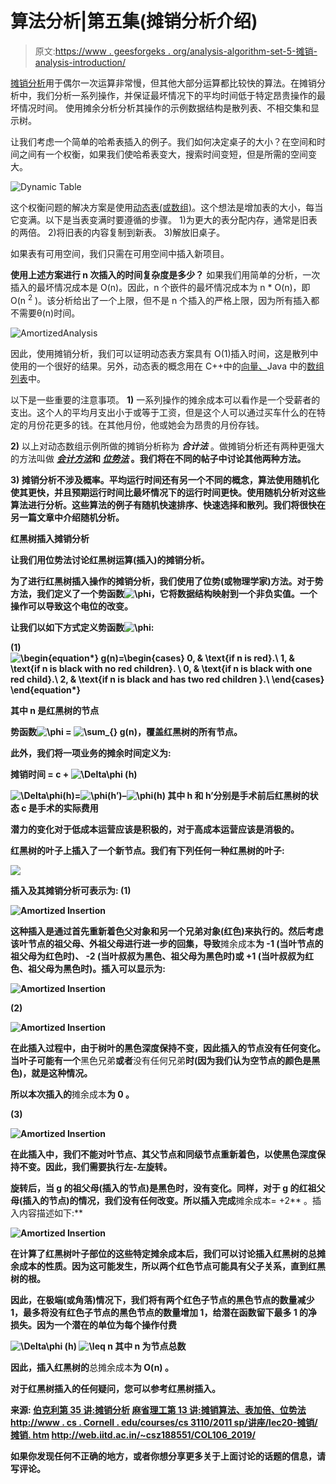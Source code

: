 # 算法分析|第五集(摊销分析介绍)

> 原文:[https://www . geesforgeks . org/analysis-algorithm-set-5-摊销-analysis-introduction/](https://www.geeksforgeeks.org/analysis-algorithm-set-5-amortized-analysis-introduction/)

[摊销分析](http://en.wikipedia.org/wiki/Amortized_analysis)用于偶尔一次运算非常慢，但其他大部分运算都比较快的算法。在摊销分析中，我们分析一系列操作，并保证最坏情况下的平均时间低于特定昂贵操作的最坏情况时间。
使用摊余分析分析其操作的示例数据结构是散列表、不相交集和显示树。

让我们考虑一个简单的哈希表插入的例子。我们如何决定桌子的大小？在空间和时间之间有一个权衡，如果我们使哈希表变大，搜索时间变短，但是所需的空间变大。

![Dynamic Table](img/4f5c2600af92b45074a33dc8be831b5e.png)

这个权衡问题的解决方案是使用[动态表(或数组)](http://en.wikipedia.org/wiki/Dynamic_array)。这个想法是增加表的大小，每当它变满。以下是当表变满时要遵循的步骤。
1)为更大的表分配内存，通常是旧表的两倍。
2)将旧表的内容复制到新表。
3)解放旧桌子。

如果表有可用空间，我们只需在可用空间中插入新项目。

**使用上述方案进行 n 次插入的时间复杂度是多少？**
如果我们用简单的分析，一次插入的最坏情况成本是 O(n)。因此，n 个嵌件的最坏情况成本为 n * O(n)，即 O(n <sup>2</sup> )。该分析给出了一个上限，但不是 n 个插入的严格上限，因为所有插入都不需要θ(n)时间。

![AmortizedAnalysis](img/f6ff9f8837e561e3e6253d494c2710cf.png)

因此，使用摊销分析，我们可以证明动态表方案具有 O(1)插入时间，这是散列中使用的一个很好的结果。另外，动态表的概念用在 C++中的[向量、](http://www.cplusplus.com/reference/vector/vector/)Java 中的[数组列表](http://docs.oracle.com/javase/7/docs/api/java/util/ArrayList.html)中。

以下是一些重要的注意事项。
**1)** 一系列操作的摊余成本可以看作是一个受薪者的支出。这个人的平均月支出小于或等于工资，但是这个人可以通过买车什么的在特定的月份花更多的钱。在其他月份，他或她会为昂贵的月份存钱。

**2)** 以上对动态数组示例所做的摊销分析称为 ***合计法*** 。做摊销分析还有两种更强大的方法叫做 [***会计方法***](http://en.wikipedia.org/wiki/Accounting_method)**和 [***位势法***](http://en.wikipedia.org/wiki/Potential_method) 。我们将在不同的帖子中讨论其他两种方法。**

****3)** 摊销分析不涉及概率。平均运行时间还有另一个不同的概念，算法使用随机化使其更快，并且预期运行时间比最坏情况下的运行时间更快。使用随机分析对这些算法进行分析。这些算法的例子有随机快速排序、快速选择和散列。我们将很快在另一篇文章中介绍随机分析。**

****红黑树插入摊销分析****

**让我们用位势法讨论红黑树运算(插入)的摊销分析。**

**为了进行红黑树插入操作的摊销分析，我们使用了位势(或物理学家)方法。对于势方法，我们定义了一个势函数![\phi     ](img/ada8e1e5b2c43d4a57246bd37d9707b9.png "Rendered by QuickLaTeX.com")，它将数据结构映射到一个非负实值。一个操作可以导致这个电位的改变。**

**让我们以如下方式定义势函数![\phi     ](img/ada8e1e5b2c43d4a57246bd37d9707b9.png "Rendered by QuickLaTeX.com"):**

**(1) ![\begin{equation*} g(n)=\begin{cases} 0, & \text{if n is red}.\\ 1, & \text{if n is black with no red children}. \\ 0, & \text{if n is black with one red child}.\\ 2, & \text{if n is black and has two red children }.\\ \end{cases} \end{equation*}     ](img/984cc450c9b556be6e92d05d8a977cb2.png "Rendered by QuickLaTeX.com")**

**其中 n 是红黑树的节点**

**势函数![\phi     ](img/ada8e1e5b2c43d4a57246bd37d9707b9.png "Rendered by QuickLaTeX.com") = ![\sum_{} g(n)     ](img/4350fa52227f220b1475a67dd5c59d71.png "Rendered by QuickLaTeX.com")，覆盖红黑树的所有节点。**

**此外，我们将一项业务的摊余时间定义为:**

****摊销时间** = c + ![\Delta\phi     ](img/9b0d40d7103134aa8fa66743aa6f5cbe.png "Rendered by QuickLaTeX.com") (h)**

**![\Delta\phi     ](img/9b0d40d7103134aa8fa66743aa6f5cbe.png "Rendered by QuickLaTeX.com")(h)=![\phi     ](img/ada8e1e5b2c43d4a57246bd37d9707b9.png "Rendered by QuickLaTeX.com")(h’)–![\phi     ](img/ada8e1e5b2c43d4a57246bd37d9707b9.png "Rendered by QuickLaTeX.com")(h)
其中 h 和 h’分别是手术前后红黑树的状态
c 是手术的实际费用**

**潜力的变化对于低成本运营应该是积极的，对于高成本运营应该是消极的。**

**红黑树的叶子上插入了一个新节点。我们有下列任何一种红黑树的叶子:** 

**![](img/3ea565778df2da3c85f26a70d74b3ed1.png)**

**插入及其摊销分析可表示为:
**(1)****

**![Amortized Insertion](img/f7c3118227c2f697cb34c56a1db6f02f.png)**

**这种插入是通过首先重新着色父对象和另一个兄弟对象(红色)来执行的。然后考虑该叶节点的祖父母、外祖父母进行进一步的回集，导致**摊余成本**为 **-1** (当叶节点的祖父母为红色时)、 **-2** (当叶叔叔为黑色、祖父母为黑色时)或 **+1** (当叶叔叔为红色、祖父母为黑色时)。插入可以显示为:** 

**![Amortized Insertion](img/80e176fa92dda43caef3715ee981f015.png)**

****(2)**** 

**![Amortized Insertion](img/e3c586d05395535f9c259477ca70b951.png)**

**在此插入过程中，由于树叶的黑色深度保持不变，因此插入的节点没有任何变化。当叶子可能有一个**黑色兄弟**或者**没有任何兄弟**时(因为我们认为空节点的颜色是黑色)，就是这种情况。**

**所以本次插入的**摊余成本**为 **0** 。**

****(3)**** 

**![Amortized Insertion](img/15146782fb4e4e84e7d0872164cdf1a0.png)**

**在此插入中，我们不能对叶节点、其父节点和同级节点重新着色，以使黑色深度保持不变。因此，我们需要执行左-左旋转。**

**旋转后，当 g 的祖父母(插入的节点)是黑色时，没有变化。同样，对于 g 的红祖父母(插入的节点)的情况，我们没有任何改变。所以插入完成**摊余成本= +2** 。插入内容描述如下:** 

**![Amortized Insertion](img/48a3b48459ff06d7e784ab05a6c524ba.png)**

**在计算了红黑树叶子部位的这些特定摊余成本后，我们可以讨论插入红黑树的总摊余成本的性质。因为这可能发生，所以两个红色节点可能具有父子关系，直到红黑树的根。**

**因此，在极端(或角落)情况下，我们将有两个红色子节点的黑色节点的数量减少 1，最多将没有红色子节点的黑色节点的数量增加 1，给潜在函数留下最多 1 的净损失。因为一个潜在的单位为每个操作付费**

**![\Delta\phi     ](img/9b0d40d7103134aa8fa66743aa6f5cbe.png "Rendered by QuickLaTeX.com") (h) ![\leq     ](img/18b14fd01b1e5648e4b7a39fbca2b01a.png "Rendered by QuickLaTeX.com") n
其中 n 为节点总数**

**因此，插入红黑树的**总摊余成本**为 **O(n)** 。**

**对于红黑树插入的任何疑问，您可以参考红黑树插入。**

****来源:**
[伯克利第 35 讲:摊销分析](https://www.youtube.com/watch?v=UYcWpldlX-o)
[麻省理工第 13 讲:摊销算法、表加倍、位势法](https://www.youtube.com/watch?v=b733mo4CxAQ)
[http://www . cs . Cornell . edu/courses/cs 3110/2011 sp/讲座/lec20-摊销/摊销. htm](http://www.cs.cornell.edu/courses/cs3110/2011sp/lectures/lec20-amortized/amortized.htm)
http://web.iitd.ac.in/~csz188551/COL106_2019/**

**如果你发现任何不正确的地方，或者你想分享更多关于上面讨论的话题的信息，请写评论。**